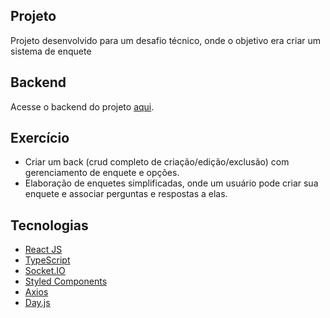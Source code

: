 
## Projeto
Projeto desenvolvido para um desafio técnico, onde o objetivo era criar um sistema de enquete

## Backend
Acesse o backend do projeto [aqui](https://github.com/Evandromck/opinio).

## Exercício
- Criar um back (crud completo de criação/edição/exclusão) com gerenciamento de enquete e opções.
- Elaboração de
enquetes simplificadas, onde um usuário pode criar sua enquete e associar perguntas e
respostas a elas.

## Tecnologias

- [React JS](https://pt-br.reactjs.org/)
- [TypeScript](https://www.typescriptlang.org/)
- [Socket.IO](https://socket.io/)
- [Styled Components](https://styled-components.com/)
- [Axios](https://axios-http.com)
- [Day.js](https://day.js.org/)
